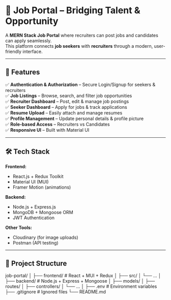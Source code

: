 # 🏢 Job Portal – Bridging Talent & Opportunity  

A **MERN Stack Job Portal** where recruiters can post jobs and candidates can apply seamlessly.  
This platform connects **job seekers** with **recruiters** through a modern, user-friendly interface.  

---

## 🚀 Features  

✅ **Authentication & Authorization** – Secure Login/Signup for seekers & recruiters  
✅ **Job Listings** – Browse, search, and filter job opportunities  
✅ **Recruiter Dashboard** – Post, edit & manage job postings  
✅ **Seeker Dashboard** – Apply for jobs & track applications  
✅ **Resume Upload** – Easily attach and manage resumes  
✅ **Profile Management** – Update personal details & profile picture  
✅ **Role-based Access** – Recruiters vs Candidates  
✅ **Responsive UI** – Built with Material UI  

---

## 🛠️ Tech Stack  

**Frontend:**  
- React.js + Redux Toolkit  
- Material UI (MUI)  
- Framer Motion (animations)  

**Backend:**  
- Node.js + Express.js  
- MongoDB + Mongoose ORM  
- JWT Authentication  

**Other Tools:**  
- Cloudinary (for image uploads)  
- Postman (API testing)  

---

## 📂 Project Structure 
job-portal/
│
├── frontend/ # React + MUI + Redux
│ ├── src/
│ └── ...
│
├── backend/ # Node.js + Express + Mongoose
│ ├── models/
│ ├── routes/
│ ├── controllers/
│ └── ...
│
├── .env # Environment variables
├── .gitignore # Ignored files
└── README.md


